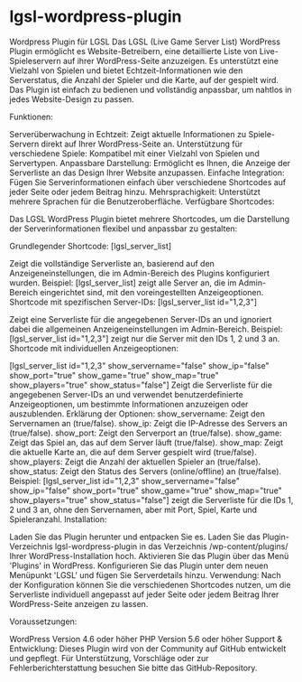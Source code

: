 # lgsl-wordpress-plugin
 Wordpress Plugin für LGSL
Das LGSL (Live Game Server List) WordPress Plugin ermöglicht es Website-Betreibern, eine detaillierte Liste von Live-Spieleservern auf ihrer WordPress-Seite anzuzeigen. Es unterstützt eine Vielzahl von Spielen und bietet Echtzeit-Informationen wie den Serverstatus, die Anzahl der Spieler und die Karte, auf der gespielt wird. Das Plugin ist einfach zu bedienen und vollständig anpassbar, um nahtlos in jedes Website-Design zu passen.

Funktionen:

Serverüberwachung in Echtzeit: Zeigt aktuelle Informationen zu Spiele-Servern direkt auf Ihrer WordPress-Seite an.
Unterstützung für verschiedene Spiele: Kompatibel mit einer Vielzahl von Spielen und Servertypen.
Anpassbare Darstellung: Ermöglicht es Ihnen, die Anzeige der Serverliste an das Design Ihrer Website anzupassen.
Einfache Integration: Fügen Sie Serverinformationen einfach über verschiedene Shortcodes auf jeder Seite oder jedem Beitrag hinzu.
Mehrsprachigkeit: Unterstützt mehrere Sprachen für die Benutzeroberfläche.
Verfügbare Shortcodes:

Das LGSL WordPress Plugin bietet mehrere Shortcodes, um die Darstellung der Serverinformationen flexibel und anpassbar zu gestalten:

Grundlegender Shortcode: [lgsl_server_list]

Zeigt die vollständige Serverliste an, basierend auf den Anzeigeneinstellungen, die im Admin-Bereich des Plugins konfiguriert wurden.
Beispiel: [lgsl_server_list] zeigt alle Server an, die im Admin-Bereich eingerichtet sind, mit den voreingestellten Anzeigeoptionen.
Shortcode mit spezifischen Server-IDs: [lgsl_server_list id="1,2,3"]

Zeigt eine Serverliste für die angegebenen Server-IDs an und ignoriert dabei die allgemeinen Anzeigeneinstellungen im Admin-Bereich.
Beispiel: [lgsl_server_list id="1,2,3"] zeigt nur die Server mit den IDs 1, 2 und 3 an.
Shortcode mit individuellen Anzeigeoptionen:

[lgsl_server_list id="1,2,3" show_servername="false" show_ip="false" show_port="true" show_game="true" show_map="true" show_players="true" show_status="false"]
Zeigt die Serverliste für die angegebenen Server-IDs an und verwendet benutzerdefinierte Anzeigeoptionen, um bestimmte Informationen anzuzeigen oder auszublenden.
Erklärung der Optionen:
show_servername: Zeigt den Servernamen an (true/false).
show_ip: Zeigt die IP-Adresse des Servers an (true/false).
show_port: Zeigt den Serverport an (true/false).
show_game: Zeigt das Spiel an, das auf dem Server läuft (true/false).
show_map: Zeigt die aktuelle Karte an, die auf dem Server gespielt wird (true/false).
show_players: Zeigt die Anzahl der aktuellen Spieler an (true/false).
show_status: Zeigt den Status des Servers (online/offline) an (true/false).
Beispiel: [lgsl_server_list id="1,2,3" show_servername="false" show_ip="false" show_port="true" show_game="true" show_map="true" show_players="true" show_status="false"] zeigt die Serverliste für die IDs 1, 2 und 3 an, ohne den Servernamen, aber mit Port, Spiel, Karte und Spieleranzahl.
Installation:

Laden Sie das Plugin herunter und entpacken Sie es.
Laden Sie das Plugin-Verzeichnis lgsl-wordpress-plugin in das Verzeichnis /wp-content/plugins/ Ihrer WordPress-Installation hoch.
Aktivieren Sie das Plugin über das Menü 'Plugins' in WordPress.
Konfigurieren Sie das Plugin unter dem neuen Menüpunkt 'LGSL' und fügen Sie Serverdetails hinzu.
Verwendung: Nach der Konfiguration können Sie die verschiedenen Shortcodes nutzen, um die Serverliste individuell angepasst auf jeder Seite oder jedem Beitrag Ihrer WordPress-Seite anzeigen zu lassen.

Voraussetzungen:

WordPress Version 4.6 oder höher
PHP Version 5.6 oder höher
Support & Entwicklung: Dieses Plugin wird von der Community auf GitHub entwickelt und gepflegt. Für Unterstützung, Vorschläge oder zur Fehlerberichterstattung besuchen Sie bitte das GitHub-Repository.

